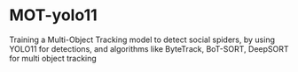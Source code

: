 # MOT-yolo11
Training a Multi-Object Tracking model to detect social spiders, by using YOLO11 for detections, and algorithms like ByteTrack, BoT-SORT, DeepSORT for multi object tracking
